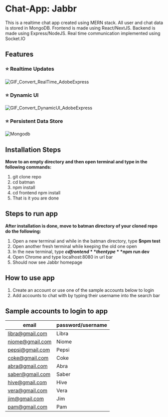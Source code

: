 # Chat-App: Jabbr
This is a realtime chat app created using MERN stack. All user and chat data is stored in MongoDB. Frontend is made using React/NextJS. Backend is made using Express/NodeJS. Real time communication implemented using Socket.IO


## Features

### ⭐ Realtime Updates
![GIF_Convert_RealTime_AdobeExpress](https://github.com/syed-ahmed42/batman/assets/76643525/ad4f7c04-0c32-4d4b-bd0c-c5f3a07b6224)

 
### ⭐ Dynamic UI
![GIF_Convert_DynamicUI_AdobeExpress](https://github.com/syed-ahmed42/batman/assets/76643525/d13cdab7-777b-4c1a-87cf-b348a6095734)


### ⭐ Persistent Data Store
![Mongodb](https://github.com/syed-ahmed42/batman/assets/76643525/29f8dc52-dc0a-4313-8e4c-b58a255ba8cf)


## Installation Steps
**Move to an empty directory and then open terminal and type in the following commands:**
1. git clone repo
2. cd batman
3. npm install
4. cd frontend npm install
5. That is it you are done

## Steps to run app
**After installation is done, move to batman directory of your cloned repo do the following:**
1. Open a new terminal and while in the batman directory, type **$npm test**
2. Open another fresh terminal while keeping the old one open
3. In the new terminal, type **$cd frontend** then type **$npm run dev**
4. Open Chrome and type localhost:8080 in url bar
5. Should now see Jabbr homepage
## How to use app
1. Create an account or use one of the sample accounts below to login
2. Add accounts to chat with by typing their username into the search bar 
   

## Sample accounts to login to app

|email|password/username|
|---|---|
|libra@gmail.com|Libra|
|niome@gmail.com|Niome|
|pepsi@gmail.com|Pepsi|
|coke@gmail.com|Coke|
|abra@gmail.com|Abra|
|saber@gmail.com|Saber|
|hive@gmail.com|Hive|
|vera@gmail.com|Vera|
|jim@gmail.com|Jim|
|pam@gmail.com|Pam|


